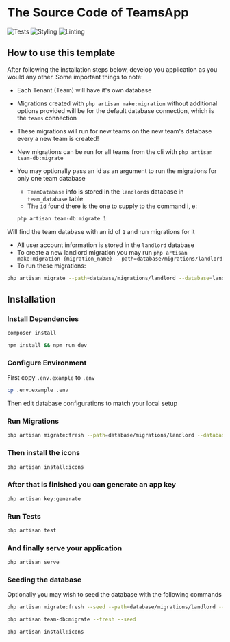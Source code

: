# The Source Code of TeamsApp

![Tests](https://github.com/inmanturbo/teamsapp/actions/workflows/test.yml/badge.svg)
![Styling](https://github.com/inmanturbo/teamsapp/actions/workflows/code-formatting.yml/badge.svg)
![Linting](https://github.com/inmanturbo/teamsapp/actions/workflows/phplint.yml/badge.svg)


## How to use this template

After following the installation steps below, develop you application as you would any other. Some important things to note:

- Each Tenant (Team) will have it's own database
- Migrations created with `php artisan make:migration` without additional options provided will be for the default database connection, which is the `teams` connection
- These migrations will run for new teams on the new team's database every a new team is created!
- New migrations can be run for all teams from the cli with `php artisan team-db:migrate`
- You may optionally pass an id as an argument to run the migrations for only one team database
  - `TeamDatabase` info is stored in the `landlords` database in `team_database` table
  - The `id` found there is the one to supply to the command i, e:
  
  ```bash
  php artisan team-db:migrate 1
  ```

Will find the team database with an id of `1` and run migrations for it

- All user account information is stored in the `landlord` database
- To create a new landlord migration you may run  `php artisan make:migration {migration_name} --path=database/migrations/landlord`
- To run these migrations: 

```bash
php artisan migrate --path=database/migrations/landlord --database=landlord
```

## Installation

### Install Dependencies

```bash
composer install
```

```bash
npm install && npm run dev
```

### Configure Environment

First copy `.env.example` to `.env`

```bash
cp .env.example .env
```

Then edit database configurations to match your local setup

### Run Migrations

```bash
php artisan migrate:fresh --path=database/migrations/landlord --database=landlord
```

### Then install the icons

```bash
php artisan install:icons
```

### After that is finished you can generate an app key

```bash
php artisan key:generate
```

### Run Tests

```bash
php artisan test
```

### And finally serve your application

```bash
php artisan serve
```

### Seeding the database

Optionally you may wish to seed the database with the following commands

```bash
php artisan migrate:fresh --seed --path=database/migrations/landlord --database=landlord --seeder=LandlordSeeder
```

```bash
php artisan team-db:migrate --fresh --seed
```

```bash
php artisan install:icons
```
